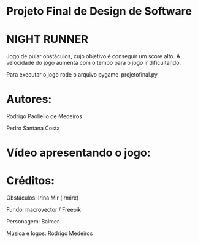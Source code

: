 # Projeto Final de Design de Software

# NIGHT RUNNER

Jogo de pular obstáculos, cujo objetivo é conseguir um score alto. A velocidade do jogo aumenta com o tempo para o jogo ir dificultando.

Para executar o jogo rode o arquivo pygame_projetofinal.py
# Autores:

Rodrigo Paoliello de Medeiros


Pedro Santana Costa


# Vídeo apresentando o jogo:


# Créditos:

Obstáculos: Irina Mir (irmirx)

Fundo: macrovector / Freepik

Personagem: Balmer

Música e logos: Rodrigo Medeiros